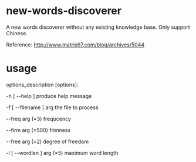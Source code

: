 # new-words-discoverer
A new words discoverer without any existing knowledge base. Only support Chinese.

Reference: http://www.matrix67.com/blog/archives/5044
# usage
options_description [options]:

  -h [ --help ]             produce help message
  
  -f [ --filename ] arg     the file to process
  
  --freq arg (=3)           frequcency
  
  --firm arg (=500)         frimness
  
  --free arg (=2)           degree of freedom
  
  -l [ --wordlen ] arg (=5) maximum word length
